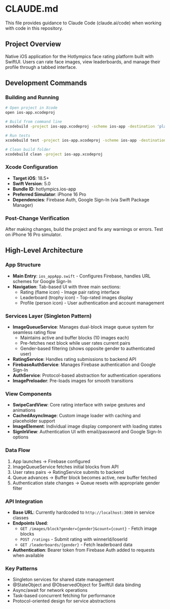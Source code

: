 # CLAUDE.md

This file provides guidance to Claude Code (claude.ai/code) when working with code in this repository.

## Project Overview

Native iOS application for the Hotlympics face rating platform built with SwiftUI. Users can rate face images, view leaderboards, and manage their profile through a tabbed interface.

## Development Commands

### Building and Running
```bash
# Open project in Xcode
open ios-app.xcodeproj

# Build from command line
xcodebuild -project ios-app.xcodeproj -scheme ios-app -destination 'platform=iOS Simulator,name=iPhone 16 Pro' build

# Run tests
xcodebuild test -project ios-app.xcodeproj -scheme ios-app -destination 'platform=iOS Simulator,name=iPhone 16 Pro'

# Clean build folder
xcodebuild clean -project ios-app.xcodeproj
```

### Xcode Configuration
- **Target iOS**: 18.5+
- **Swift Version**: 5.0
- **Bundle ID**: hotlympics.ios-app
- **Preferred Simulator**: iPhone 16 Pro
- **Dependencies**: Firebase Auth, Google Sign-In (via Swift Package Manager)

### Post-Change Verification
After making changes, build the project and fix any warnings or errors. Test on iPhone 16 Pro simulator.

## High-Level Architecture

### App Structure
- **Main Entry**: `ios_appApp.swift` - Configures Firebase, handles URL schemes for Google Sign-In
- **Navigation**: Tab-based UI with three main sections:
  - Rating (flame icon) - Image pair rating interface
  - Leaderboard (trophy icon) - Top-rated images display
  - Profile (person icon) - User authentication and account management

### Services Layer (Singleton Pattern)
- **ImageQueueService**: Manages dual-block image queue system for seamless rating flow
  - Maintains active and buffer blocks (10 images each)
  - Pre-fetches next block while user rates current pairs
  - Gender-based filtering (shows opposite gender to authenticated user)
- **RatingService**: Handles rating submissions to backend API
- **FirebaseAuthService**: Manages Firebase authentication and Google Sign-In
- **AuthService**: Protocol-based abstraction for authentication operations
- **ImagePreloader**: Pre-loads images for smooth transitions

### View Components
- **SwipeCardView**: Core rating interface with swipe gestures and animations
- **CachedAsyncImage**: Custom image loader with caching and placeholder support
- **ImageElement**: Individual image display component with loading states
- **SignInView**: Authentication UI with email/password and Google Sign-In options

### Data Flow
1. App launches → Firebase configured
2. ImageQueueService fetches initial blocks from API
3. User rates pairs → RatingService submits to backend
4. Queue advances → Buffer block becomes active, new buffer fetched
5. Authentication state changes → Queue resets with appropriate gender filter

### API Integration
- **Base URL**: Currently hardcoded to `http://localhost:3000` in service classes
- **Endpoints Used**:
  - `GET /images/block?gender={gender}&count={count}` - Fetch image blocks
  - `POST /ratings` - Submit rating with winnerId/loserId
  - `GET /leaderboards/{gender}` - Fetch leaderboard data
- **Authentication**: Bearer token from Firebase Auth added to requests when available

### Key Patterns
- Singleton services for shared state management
- @StateObject and @ObservedObject for SwiftUI data binding
- Async/await for network operations
- Task-based concurrent fetching for performance
- Protocol-oriented design for service abstractions